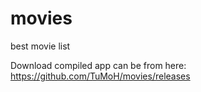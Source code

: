 # movies
best movie list

Download compiled app can be from here: https://github.com/TuMoH/movies/releases
